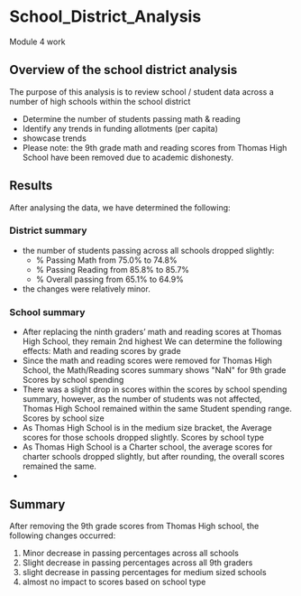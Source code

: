 # School_District_Analysis
Module 4 work
## Overview of the school district analysis
The purpose of this analysis is to review school / student data across a number of high schools within the school district
- Determine the number of students passing math & reading
- Identify any trends in funding allotments (per capita)
- showcase trends
- Please note: the 9th grade math and reading scores from Thomas High School have been removed due to academic dishonesty.

## Results
After analysing the data, we have determined the following:

### District summary
- the number of students passing across all schools dropped slightly:
  - % Passing Math from 75.0% to 74.8%
  - % Passing Reading from 85.8% to 85.7%
  - % Overall passing from 65.1% to 64.9%
- the changes were relatively minor. 

### School summary
- After replacing the ninth graders’ math and reading scores at Thomas High School, they remain 2nd highest 
We can determine the following effects:
Math and reading scores by grade
- Since the math and reading scores were removed for Thomas High School, the Math/Reading scores summary shows "NaN" for 9th grade
Scores by school spending
- There was a slight drop in scores within the scores by school spending summary, however, as the number of students was not affected, Thomas High School remained within the same Student spending range. 
Scores by school size
- As Thomas High School is in the medium size bracket, the Average scores for those schools dropped slightly. 
Scores by school type
- As Thomas High School is a Charter school, the average scores for charter schools dropped slightly, but after rounding, the overall scores remained the same. 
- 
## Summary
After removing the 9th grade scores from Thomas High school, the following changes occurred:
1. Minor decrease in passing percentages across all schools
2. Slight decrease in passing percentages across all 9th graders
3. slight decrease in passing percentages for medium sized schools
4. almost no impact to scores based on school type
